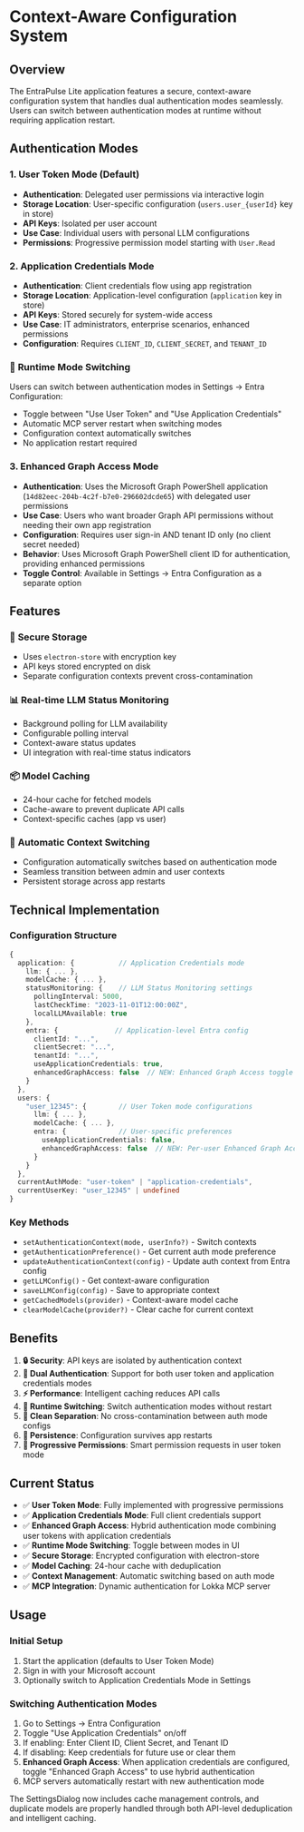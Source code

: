 # Context-Aware Configuration System

## Overview

The EntraPulse Lite application features a secure, context-aware configuration system that handles dual authentication modes seamlessly. Users can switch between authentication modes at runtime without requiring application restart.

## Authentication Modes

### 1. **User Token Mode (Default)**
- **Authentication**: Delegated user permissions via interactive login
- **Storage Location**: User-specific configuration (`users.user_{userId}` key in store)
- **API Keys**: Isolated per user account
- **Use Case**: Individual users with personal LLM configurations
- **Permissions**: Progressive permission model starting with `User.Read`

### 2. **Application Credentials Mode**
- **Authentication**: Client credentials flow using app registration
- **Storage Location**: Application-level configuration (`application` key in store)
- **API Keys**: Stored securely for system-wide access
- **Use Case**: IT administrators, enterprise scenarios, enhanced permissions
- **Configuration**: Requires `CLIENT_ID`, `CLIENT_SECRET`, and `TENANT_ID`

### 🔄 **Runtime Mode Switching**
Users can switch between authentication modes in Settings → Entra Configuration:
- Toggle between "Use User Token" and "Use Application Credentials"
- Automatic MCP server restart when switching modes
- Configuration context automatically switches
- No application restart required

### 3. **Enhanced Graph Access Mode**
- **Authentication**: Uses the Microsoft Graph PowerShell application (`14d82eec-204b-4c2f-b7e0-296602dcde65`) with delegated user permissions
- **Use Case**: Users who want broader Graph API permissions without needing their own app registration
- **Configuration**: Requires user sign-in AND tenant ID only (no client secret needed)
- **Behavior**: Uses Microsoft Graph PowerShell client ID for authentication, providing enhanced permissions
- **Toggle Control**: Available in Settings → Entra Configuration as a separate option

## Features

### 🔐 **Secure Storage**
- Uses `electron-store` with encryption key
- API keys stored encrypted on disk
- Separate configuration contexts prevent cross-contamination

### 📊 **Real-time LLM Status Monitoring**
- Background polling for LLM availability
- Configurable polling interval
- Context-aware status updates
- UI integration with real-time status indicators

### 📦 **Model Caching**
- 24-hour cache for fetched models
- Cache-aware to prevent duplicate API calls
- Context-specific caches (app vs user)

### 🔄 **Automatic Context Switching**
- Configuration automatically switches based on authentication mode
- Seamless transition between admin and user contexts
- Persistent storage across app restarts

## Technical Implementation

### Configuration Structure
```typescript
{
  application: {           // Application Credentials mode
    llm: { ... },
    modelCache: { ... },
    statusMonitoring: {    // LLM Status Monitoring settings
      pollingInterval: 5000,
      lastCheckTime: "2023-11-01T12:00:00Z",
      localLLMAvailable: true
    },
    entra: {              // Application-level Entra config
      clientId: "...",
      clientSecret: "...",
      tenantId: "...",
      useApplicationCredentials: true,
      enhancedGraphAccess: false  // NEW: Enhanced Graph Access toggle
    }
  },
  users: {
    "user_12345": {        // User Token mode configurations
      llm: { ... },
      modelCache: { ... },
      entra: {             // User-specific preferences
        useApplicationCredentials: false,
        enhancedGraphAccess: false  // NEW: Per-user Enhanced Graph Access preference
      }
    }
  },
  currentAuthMode: "user-token" | "application-credentials",
  currentUserKey: "user_12345" | undefined
}
```

### Key Methods
- `setAuthenticationContext(mode, userInfo?)` - Switch contexts
- `getAuthenticationPreference()` - Get current auth mode preference
- `updateAuthenticationContext(config)` - Update auth context from Entra config
- `getLLMConfig()` - Get context-aware configuration
- `saveLLMConfig(config)` - Save to appropriate context
- `getCachedModels(provider)` - Context-aware model cache
- `clearModelCache(provider?)` - Clear cache for current context

## Benefits

1. **🔒 Security**: API keys are isolated by authentication context
2. **👥 Dual Authentication**: Support for both user token and application credentials modes
3. **⚡ Performance**: Intelligent caching reduces API calls
4. **🔄 Runtime Switching**: Switch authentication modes without restart
5. **🧹 Clean Separation**: No cross-contamination between auth mode configs
6. **💾 Persistence**: Configuration survives app restarts
7. **🎯 Progressive Permissions**: Smart permission requests in user token mode

## Current Status

- ✅ **User Token Mode**: Fully implemented with progressive permissions
- ✅ **Application Credentials Mode**: Full client credentials support
- ✅ **Enhanced Graph Access**: Hybrid authentication mode combining user tokens with application credentials
- ✅ **Runtime Mode Switching**: Toggle between modes in UI
- ✅ **Secure Storage**: Encrypted configuration with electron-store
- ✅ **Model Caching**: 24-hour cache with deduplication
- ✅ **Context Management**: Automatic switching based on auth mode
- ✅ **MCP Integration**: Dynamic authentication for Lokka MCP server

## Usage

### Initial Setup
1. Start the application (defaults to User Token Mode)
2. Sign in with your Microsoft account
3. Optionally switch to Application Credentials Mode in Settings

### Switching Authentication Modes
1. Go to Settings → Entra Configuration
2. Toggle "Use Application Credentials" on/off
3. If enabling: Enter Client ID, Client Secret, and Tenant ID
4. If disabling: Keep credentials for future use or clear them
5. **Enhanced Graph Access**: When application credentials are configured, toggle "Enhanced Graph Access" to use hybrid authentication
6. MCP servers automatically restart with new authentication mode

The SettingsDialog now includes cache management controls, and duplicate models are properly handled through both API-level deduplication and intelligent caching.
